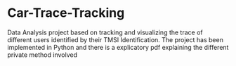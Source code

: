 # Car-Trace-Tracking
Data Analysis project based on tracking and visualizing the trace of different users identified by their TMSI Identification. The project has been implemented in Python and there is a explicatory pdf explaining the different private method involved
